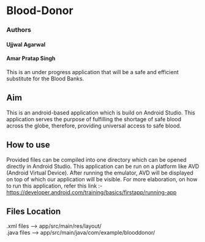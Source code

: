 # Blood-Donor
### Authors
#### Ujjwal Agarwal
#### Amar Pratap Singh

This is an under progress application that will be a safe and efficient substitute for the Blood Banks.

## Aim

This is an android-based application which is build on Android Studio. 
This application serves the purpose of fulfilling the shortage of safe blood across the globe, therefore, providing universal access to safe blood. 

## How to use

Provided files can be compiled into one directory which can be opened directly in Android Studio.
This application can be run on a platform like AVD (Android Virtual Device).
After running the emulator, AVD will be displayed on top of which our application will be visible.
For more elaboration, on how to run this application, refer this link :- https://developer.android.com/training/basics/firstapp/running-app

## Files Location

.xml files -->    app/src/main/res/layout/                  
.java files -->   app/src/main/java/com/example/blooddonor/  
